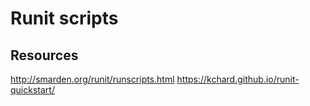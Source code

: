 # Runit scripts

## Resources

http://smarden.org/runit/runscripts.html
https://kchard.github.io/runit-quickstart/

